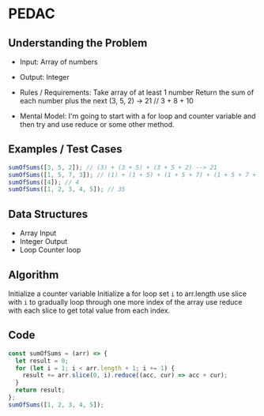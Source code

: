 # PEDAC

## Understanding the Problem

- Input:
  Array of numbers
- Output:
  Integer

- Rules / Requirements:
  Take array of at least 1 number
  Return the sum of each number plus the next
  (3, 5, 2) -> 21 // 3 + 8 + 10

- Mental Model:
  I'm going to start with a for loop and counter variable and then try and use reduce or some other method.

## Examples / Test Cases

```js
sumOfSums([3, 5, 2]); // (3) + (3 + 5) + (3 + 5 + 2) --> 21
sumOfSums([1, 5, 7, 3]); // (1) + (1 + 5) + (1 + 5 + 7) + (1 + 5 + 7 + 3) --> 36
sumOfSums([4]); // 4
sumOfSums([1, 2, 3, 4, 5]); // 35
```

## Data Structures

- Array
  Input
- Integer
  Output
- Loop
  Counter loop

## Algorithm

Initialize a counter variable
Initialize a for loop
set `i` to arr.length
use slice with `i` to gradually loop through one more index of the array
use reduce with each slice to get total value from each index.

## Code

```js
const sumOfSums = (arr) => {
  let result = 0;
  for (let i = 1; i < arr.length + 1; i += 1) {
    result += arr.slice(0, i).reduce((acc, cur) => acc + cur);
  }
  return result;
};
sumOfSums([1, 2, 3, 4, 5]);
```
